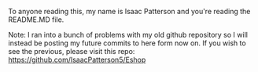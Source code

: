 To anyone reading this, my name is Isaac Patterson and you're reading the README.MD file.

Note: I ran into a bunch of problems with my old github repository so I will instead be posting my future commits to here form now on. If you wish to see the previous, please visit this repo: https://github.com/IsaacPatterson5/Eshop